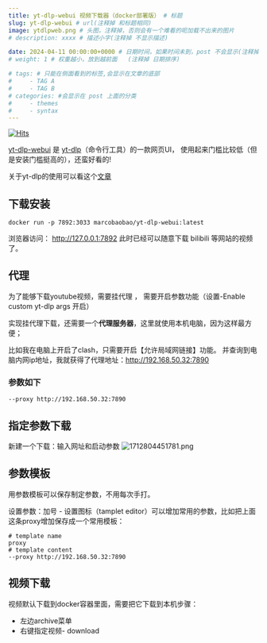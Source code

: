 ```yaml
---
title: yt-dlp-webui 视频下载器（docker部署版） # 标题
slug: yt-dlp-webui # url(注释掉 和标题相同)
image: ytdlpweb.png # 头图，注释掉，否则会有一个难看的呃加载不出来的图片
# description: xxxx # 描述小字(注释掉 不显示描述)

date: 2024-04-11 00:00:00+0000 # 日期时间，如果时间未到，post 不会显示(注释掉 不显示日期)
# weight: 1 # 权重越小，放到越前面   (注释掉 日期排序)

# tags: # 只能在侧面看到的标签,会显示在文章的底部
#     - TAG A
#     - TAG B
# categories: #会显示在 post 上面的分类
#     - themes
#     - syntax
---
```

[![Hits](https://hits.seeyoufarm.com/api/count/incr/badge.svg?url=https://b.kill9pid.top/p/yt-dlp-webui/&count_bg=%230C0E0A&title_bg=%23000000)](https://hits.seeyoufarm.com)

[yt-dlp-webui](https://hub.docker.com/r/marcobaobao/yt-dlp-webui) 是 [yt-dlp](https://github.com/yt-dlp/yt-dlp/releases)（命令行工具）的一款网页UI，
使用起来门槛比较低（但是安装门槛挺高的），还蛮好看的!

关于yt-dlp的使用可以看这个[文章](https://www.appinn.com/yt-dlp-cookies-from-browser/)

## 下载安装

```
docker run -p 7892:3033 marcobaobao/yt-dlp-webui:latest
```

浏览器访问： http://127.0.0.1:7892
此时已经可以随意下载 bilibili 等网站的视频了。
## 代理

为了能够下载youtube视频，需要挂代理 ， 需要开启参数功能（设置-Enable custom yt-dlp args 开启）

实现挂代理下载，还需要一个**代理服务器**，这里就使用本机电脑，因为这样最方便；

比如我在电脑上开启了clash，只需要开启【允许局域网链接】功能。 并查询到电脑内网ip地址，我就获得了代理地址：http://192.168.50.32:7890

### 参数如下

```
--proxy http://192.168.50.32:7890
```


## 指定参数下载

新建一个下载：输入网址和启动参数
![1712804451781.png](https://img2.imgtp.com/2024/04/11/9HkHB4vl.png)

## 参数模板

用参数模板可以保存制定参数，不用每次手打。

设置参数：加号 - 设置图标（tamplet editor）可以增加常用的参数，比如把上面这条proxy增加保存成一个常用模板：

```
# template name
proxy
# template content
--proxy http://192.168.50.32:7890
```

## 视频下载

视频默认下载到docker容器里面，需要把它下载到本机步骤：
- 左边archive菜单
- 右键指定视频- download